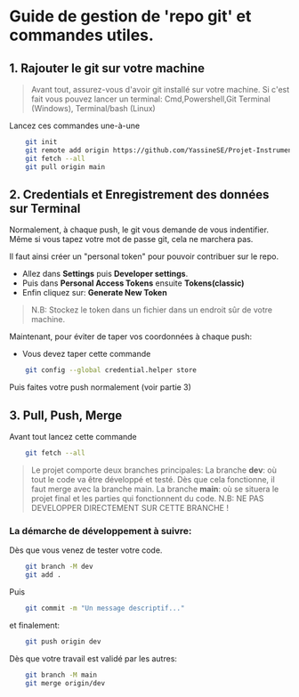# Guide de gestion de 'repo git' et commandes utiles.

## 1. Rajouter le git sur votre machine

> Avant tout, assurez-vous d'avoir git installé sur votre machine. 
> Si c'est fait vous pouvez lancer un terminal: Cmd,Powershell,Git Terminal (Windows), Terminal/bash (Linux)

Lancez ces commandes une-à-une
```sh
    git init
    git remote add origin https://github.com/YassineSE/Projet-Instrumentation-Puissance-Systeme.git
    git fetch --all 
    git pull origin main
```

## 2. Credentials et Enregistrement des données sur Terminal
Normalement, à chaque push, le git vous demande de vous indentifier. Même si vous tapez votre mot de passe git, cela ne marchera pas.

Il faut ainsi créer un "personal token" pour pouvoir contribuer sur le repo.

* Allez dans **Settings** puis **Developer settings**.
* Puis dans **Personal Access Tokens** ensuite **Tokens(classic)**
* Enfin cliquez sur: **Generate New Token**

> N.B: Stockez le token dans un fichier dans un endroit sûr de votre machine. 

Maintenant, pour éviter de taper vos coordonnées à chaque push:
* Vous devez taper cette commande
```sh
    git config --global credential.helper store
```

Puis faites votre push normalement (voir partie 3)

## 3. Pull, Push, Merge

Avant tout lancez cette commande
```sh
    git fetch --all
```

> Le projet comporte deux branches principales:
> La branche **dev**: où tout le code va être développé et testé. Dès que cela fonctionne, il faut merge avec la branche main.
> La branche **main**: où se situera le projet final et les parties qui fonctionnent du code. N.B: NE PAS DEVELOPPER DIRECTEMENT SUR CETTE BRANCHE !


### La démarche de développement à suivre:

Dès que vous venez de tester votre code.

```sh
    git branch -M dev
    git add .
```

Puis
```sh
    git commit -m "Un message descriptif..."
```

et finalement:
```sh
    git push origin dev
```

Dès que votre travail est validé par les autres: 
```sh
    git branch -M main
    git merge origin/dev
```